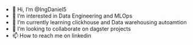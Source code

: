 - 👋 Hi, I’m @IngDaniel5
- 👀 I’m interested in Data Engineering and MLOps
- 🌱 I’m currently learning clickhouse and Data warehousing autoamtion
- 💞️ I’m looking to collaborate on dagster projects
- 📫 How to reach me on linkedin

<!---
IngDaniel5/IngDaniel5 is a ✨ special ✨ repository because its `README.md` (this file) appears on your GitHub profile.
You can click the Preview link to take a look at your changes.
--->
